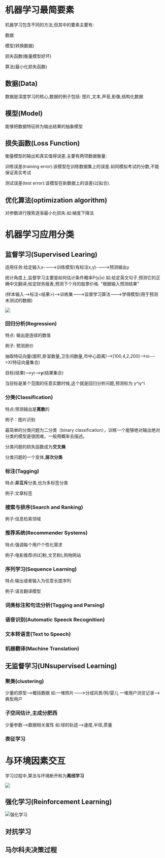 # 机器学习最简要素 #

机器学习包含不同的方法,但其中的要素主要有:

数据

模型(转换数据)

损失函数(衡量模型好坏)

算法(最小化损失函数)

## 数据(Data) ##

数据是深度学习的核心,数据的例子包括:
图片,文本,声音,影像,结构化数据

## 模型(Model) ##

能够把数据特征转为输出结果的抽象模型

## 损失函数(Loss Function) ##

衡量模型的输出和真实值得误差.主要有两项数据衡量:

训练误差(training error):该模型在训练数据集上的误差.如同模拟考试的分数,不能保证真实考试

测试误差(test error):该模型在新数据上的误差(过拟合).

## 优化算法(optimization algorithm) ##

对参数进行搜索逐渐最小化损失.如:梯度下降法



# 机器学习应用分类 #

## 监督学习(Supervised Learing) ##

适用任务:给定输入x---->训练模型(有标注x,y)---->预测输出y

统计角度上,监督学习主要是如何估计条件概率P(y|x)
如:给定英文句子,预测它的正确中文翻译;给定财务报表,预测下个月的股票价格.
"根据输入预测结果"

(样本输入-->标注<结果>)-->训练集--->监督学习算法--->学得模型(用于预测未测试的数据)

![](https://zh.gluon.ai/_images/supervised-learning.png)

### 回归分析(Regression) ###
特点:
输出是连续的数值

例子: 预测房价 

抽取特征向量(面积,卧室数量,卫生间数量,市中心距离)-->[100,4,2,200]-->xi--->X(特征向量集合)

目标(结果)-->yi-->**y**(结果集合)

当目标是某个范围的任意实数时候,这个就是回归分析问题,预测标为 y^iy^i


### 分类(Classification) ###

特点:预测输出是**离散**的

例子：图片识别

最简单的分类问题为二分类（binary classification），训练一个能够绝对输出绝对分类的模型是很困难，一般用概率去描述。

分类问题的损失函数成为**交叉熵**

分类问题的一个变体,**层次分类**

### 标注(Tagging) ###

特点:**非互斥**分类,也为多标签分类

例子:文章标签

### 搜索与排序(Search and Ranking) ###

例子:信息检索领域

### 推荐系统(Recommender Systems) ###

特点:强调每个用户个性化需求

例子:电影推荐(科幻粉,文艺粉),购物网站

### 序列学习(Sequence Learning) ###

特点:输出或者输入为任意长度序列

例子:语言翻译模型

### 词类标注和句法分析(Tagging and Parsing) ###

### 语音识别(Automatic Speeck Recognition) ###

### 文本转语言(Text to Speech) ###

### 机器翻译(Machine Translation) ###


## 无监督学习(UNsupervised Learning) ##

### 聚类(clustering) ###

少量的原型-->概括数据
如:一堆照片--->分成风景/狗/婴儿
   一堆用户浏览记录-->典型用户

### 子空间估计,主成分肥西 ###
少量参数-->数据相关属性
如:球的轨迹-->速度,半径,质量

### 表征学习 ###	


# 与环境因素交互 #

学习过程中,算法与环境断开称为**离线学习**

![](https://zh.gluon.ai/_images/data-collection.png)

## 强化学习(Reinforcement Learning) ##

![强化学习](https://zh.gluon.ai/_images/rl-environment.png)

## 对抗学习 ##

## 马尔科夫决策过程 ##


